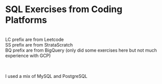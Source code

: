# SQL Exercises from Coding Platforms
<br>LC prefix are from Leetcode 
<br>SS prefix are from StrataScratch
<br>BQ prefix are from BigQuery (only did some exercises here but not much experience with GCP)

<br><br>
I used a mix of MySQL and PostgreSQL 
